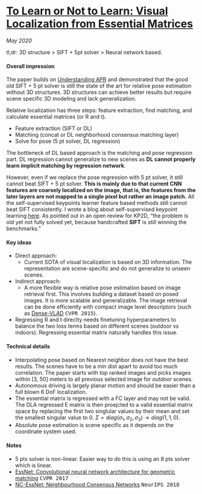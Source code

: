 # [To Learn or Not to Learn: Visual Localization from Essential Matrices](https://arxiv.org/abs/1908.01293)

_May 2020_

tl;dr:  3D structure > SIFT + 5pt solver > Neural network based.

#### Overall impression
The paper builds on [Understanding APR](understanding_apr.md) and demonstrated that the good old SIFT + 5 pt solver is still the state of the art for relative pose estimation without 3D structures. 3D structures can achieve better results but require scene specific 3D modeling and lack generalization. 

Relative localization has three steps: feature extraction, find matching, and calculate essential matrices (or R and t).

- Feature extraction (SIFT or DL)
- Matching (concat or DL neighborhood consensus matching layer)
- Solve for pose (5 pt solver, DL regression)

The bottleneck of DL based approach is the matching and pose regression part. DL regression cannot generalize to new scenes as **DL cannot properly learn implicit matching by regression network**. 

However, even if we replace the pose regression with 5 pt solver, it still cannot beat SIFT + 5 pt solver. **This is mainly due to that current CNN features are coarsely localized on the image, that is, the features from the later layers are not mapped to a single pixel but rather an image patch.** All the self-supervised keypoints learner feature based methods still cannot beat SIFT consistently. I wrote a blog about self-supervised keypoint learning [here](https://towardsdatascience.com/self-supervised-keypoint-learning-aade18081fc3). As pointed out in an open review for KP2D, “the problem is old yet not fully solved yet, because handcrafted **SIFT** is still winning the benchmarks.”


#### Key ideas
- Direct approach:
	- Current SOTA of visual localization is based on 3D information. The representation are scene-specific and do not generalize to unseen scenes. 
- Indirect approach:
	- A more flexible way is relative pose estimation based on image retrieval first. This involves building a dataset based on posed images. It is more scalable and generalizable. The image retrieval can be done efficiently with compact image level descriptors (such as [Dense-VLAD](http://openaccess.thecvf.com/content_cvpr_2015/papers/Torii_247_Place_Recognition_2015_CVPR_paper.pdf) <kbd>CVPR 2015</kbd>). 
- Regressing R and t direclty needs finetuning hyperparameters to balance the two loss terms based on different scenes (outdoor vs indoors). Regressing essential matrix naturally handles this issue. 

#### Technical details
- Interpolating pose based on Nearest neighbor does not have the best results. The scenes have to be a min dist apart to avoid too much correlation. The paper starts with top ranked images and picks images within [3, 50] meters to all previous selected image for *outdoor* scenes. 
- Autonomous driving is largely planar motion and should be easier than a full blown 6 DoF localization.
- The essential matrix is regressed with a FC layer and may not be valid. The DLA regressed E matrix is then proejcted to a valid essential matrix space by replacing the first two singlular values by their mean and set the smallest singular value to 0. $\Sigma = diag(\sigma_1, \sigma_2, \sigma_3) \rightarrow diag(1, 1, 0)$. 
- Absolute pose estimation is scene specific as it depends on the coordinate system used. 

#### Notes
- 5 pts solver is non-linear. Easier way to do this is using an 8 pts solver which is linear. 
- [EssNet: Convolutional neural network architecture for geometric matching](https://arxiv.org/abs/1703.05593) <kbd>CVPR 2017</kbd>
- [NC-EssNet: Neighbourhood Consensus Networks](https://arxiv.org/abs/1810.10510) <kbd>NeurIPS 2018</kbd>
